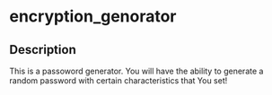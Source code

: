 # encryption_genorator

## Description
This is a passoword generator. You will have the ability to generate a random password with certain characteristics that You set!

